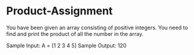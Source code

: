 # Product-Assignment


You have been given an array  consisting of positive integers. You need to find and print the product of all the number in the array.


Sample Input: A = [1 2 3 4 5]
Sample Output: 120
